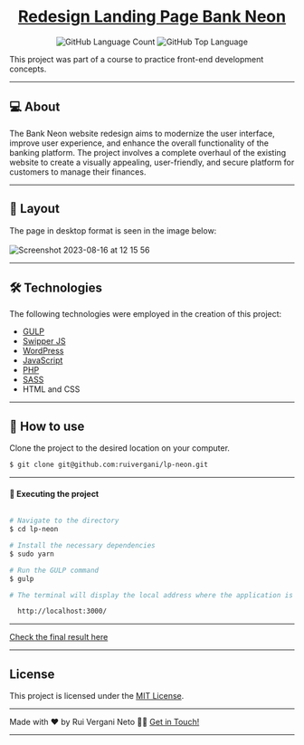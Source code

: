 <p align="center">
  <h1 align="center"><a href="https://ruivergani.github.io/lp-neon/">Redesign Landing Page Bank Neon</a></h1>
</p>

<p align="center" margin-top="25px" >
  <img alt="GitHub Language Count" src="https://img.shields.io/github/languages/count/ruivergani/lp-neon" />

  <img alt="GitHub Top Language" src="https://img.shields.io/github/languages/top/ruivergani/lp-neon" />
</p>

This project was part of a course to practice front-end development concepts.
___

## 💻 About

The Bank Neon website redesign aims to modernize the user interface, improve user experience, and enhance the overall functionality of the banking platform. The project involves a complete overhaul of the existing website to create a visually appealing, user-friendly, and secure platform for customers to manage their finances.

___

## 🎨 Layout
The page in desktop format is seen in the image below:
\
\
![Screenshot 2023-08-16 at 12 15 56](https://github.com/ruivergani/Blog-CMS/assets/70537459/01e5c9d6-a1b5-4954-856a-9d014d70f0fb)

___

## 🛠 Technologies

The following technologies were employed in the creation of this project:

- [GULP](https://gulpjs.com/)
- [Swipper JS](https://swiperjs.com/)
- [WordPress](https://wordpress.org/)
- [JavaScript](https://developer.mozilla.org/en-US/docs/Web/JavaScript)
- [PHP](https://www.php.net/)
- [SASS](https://sass-lang.com/)
- HTML and CSS

___

## 🚀 How to use

Clone the project to the desired location on your computer.

```bash
$ git clone git@github.com:ruivergani/lp-neon.git
```
___

#### 🚧 Executing the project
```bash

# Navigate to the directory
$ cd lp-neon

# Install the necessary dependencies
$ sudo yarn

# Run the GULP command
$ gulp

# The terminal will display the local address where the application is running:

  http://localhost:3000/

```

___

[Check the final result here](https://ruivergani.github.io/lp-neon/)

___

## License

This project is licensed under the [MIT License](https://opensource.org/license/mit/).
___

Made with ❤️ by Rui Vergani Neto 👋🏽 [Get in Touch!](https://www.linkedin.com/in/ruivergani/)

---


